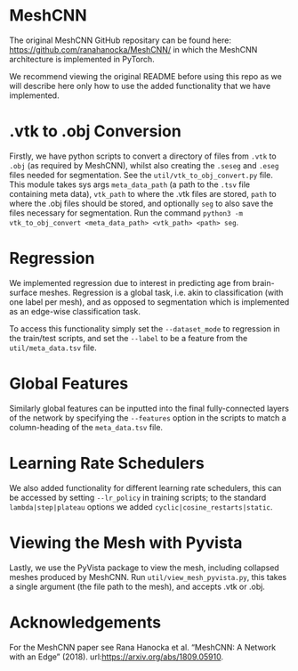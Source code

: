 # MeshCNN
The original MeshCNN GitHub repositary can be found here: https://github.com/ranahanocka/MeshCNN/ in which the MeshCNN architecture is implemented in PyTorch. 

We recommend viewing the original README before using this repo as we will describe here only how to use the added functionality that we have implemented.

# .vtk to .obj Conversion

Firstly, we have python scripts to convert a directory of files from `.vtk` to `.obj` (as required by MeshCNN), whilst also creating the `.seseg` and `.eseg` files needed for segmentation. See the `util/vtk_to_obj_convert.py` file.  This module takes sys args `meta_data_path` (a path to the `.tsv` file containing meta data), `vtk_path` to where the .vtk files are stored, `path` to where the .obj files should be stored, and optionally `seg` to also save the files necessary for segmentation. Run the command `python3 -m  vtk_to_obj_convert <meta_data_path> <vtk_path> <path> seg`. 

# Regression

We implemented regression due to interest in predicting age from brain-surface meshes. Regression is a global task, i.e. akin to classification (with one label per mesh), and as opposed to segmentation which is implemented as an edge-wise classification task. 

To access this functionality simply set the `--dataset_mode` to regression in the train/test scripts, and set the `--label` to be a feature from the `util/meta_data.tsv` file. 

# Global Features

Similarly global features can be inputted into the final fully-connected layers of the network by specifying the `--features` option in the scripts to match a column-heading of the `meta_data.tsv` file. 

# Learning Rate Schedulers

We also added functionality for different learning rate schedulers, this can be accessed by setting `--lr_policy` in training scripts; to the standard `lambda|step|plateau` options we added `cyclic|cosine_restarts|static`. 


# Viewing the Mesh with Pyvista

Lastly, we use the PyVista package to view the mesh, including collapsed meshes produced by MeshCNN. Run `util/view_mesh_pyvista.py`, this takes a single argument (the file path to the mesh), and accepts .vtk or .obj. 

# Acknowledgements 

For the MeshCNN paper see  Rana Hanocka et al. “MeshCNN: A Network with an Edge” (2018). url:https://arxiv.org/abs/1809.05910.